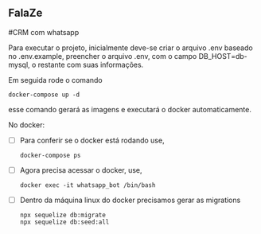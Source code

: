 ## FalaZe

#CRM com whatsapp

Para executar o projeto, inicialmente deve-se criar o arquivo .env baseado no .env.example, preencher o arquivo .env, com o campo DB_HOST=db-mysql, o restante com suas informações.

Em seguida rode o comando

```
docker-compose up -d
```

esse comando gerará as imagens e executará o docker automaticamente.

No docker:

- [ ] Para conferir se o docker está rodando use,

  ```
  docker-compose ps
  ```

- [ ] Agora precisa acessar o docker, use,

  ```
  docker exec -it whatsapp_bot /bin/bash
  ```

- [ ] Dentro da máquina linux do docker precisamos gerar as migrations

  ```
  npx sequelize db:migrate
  npx sequelize db:seed:all
  ```
